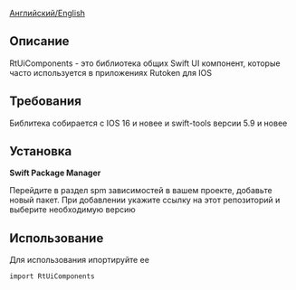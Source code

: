[Английский/English](README.md) 

## Описание
RtUiComponents - это библиотека общих Swift UI компонент, которые часто используется в приложениях Rutoken для IOS

## Требования
Библитека собирается с IOS 16 и новее и swift-tools версии 5.9 и новее

## Установка
**Swift Package Manager**

Перейдите в раздел spm зависимостей в вашем проекте, добавьте новый пакет. 
При добавлении укажите ссылку на этот репозиторий и выберите необходимую версию

## Использование
Для использования ипортируйте ее
```bash
import RtUiComponents
```
